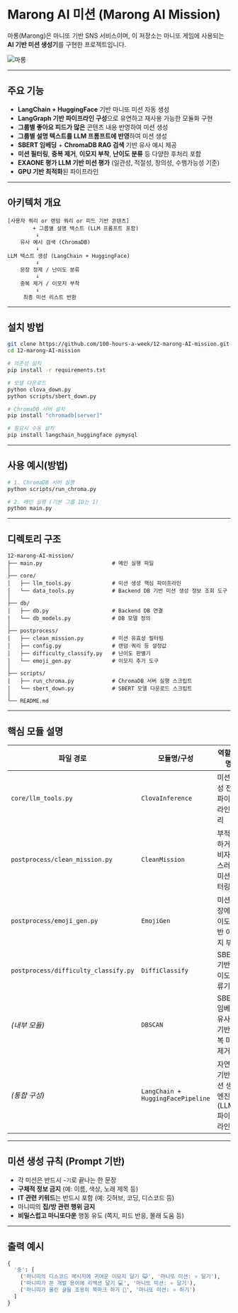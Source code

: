 # Marong AI 미션 (Marong AI Mission)

마롱(Marong)은 마니또 기반 SNS 서비스이며, 이 저장소는 마니또 게임에 사용되는 **AI 기반 미션 생성기**를 구현한 프로젝트입니다.

![마롱](https://github.com/user-attachments/assets/eaf515d0-b8c8-4522-a22a-77e18d729853)

---

## 주요 기능

- **LangChain + HuggingFace** 기반 마니또 미션 자동 생성
- **LangGraph 기반 파이프라인 구성**으로 유연하고 재사용 가능한 모듈화 구현
- **그룹별 좋아요 피드가 많은** 콘텐츠 내용 반영하여 미션 생성
- **그룹별 설명 텍스트를 LLM 프롬프트에 반영**하여 미션 생성
- **SBERT 임베딩** + **ChromaDB RAG 검색** 기반 유사 예시 제공
- **미션 필터링**, **중복 제거**, **이모지 부착**, **난이도 분류** 등 다양한 후처리 포함
- **EXAONE 평가 LLM 기반 미션 평가** (일관성, 적절성, 창의성, 수행가능성 기준)
- **GPU 기반 최적화**된 파이프라인

---

## 아키텍처 개요

```
[사용자 쿼리 or 랜덤 쿼리 or 피드 기반 콘텐츠]
        + 그룹별 설명 텍스트 (LLM 프롬프트 포함)
         ↓
    유사 예시 검색 (ChromaDB)
         ↓
LLM 텍스트 생성 (LangChain + HuggingFace)
         ↓
    문장 정제 / 난이도 분류
         ↓
    중복 제거 / 이모지 부착
         ↓
     최종 미션 리스트 반환
```

---

## 설치 방법

```bash
git clone https://github.com/100-hours-a-week/12-marong-AI-mission.git
cd 12-marong-AI-mission

# 의존성 설치
pip install -r requirements.txt

# 모델 다운로드
python clova_down.py
python scripts/sbert_down.py

# ChromaDB 서버 설치
pip install "chromadb[server]"

# 필요시 수동 설치
pip install langchain_huggingface pymysql
```

---

## 사용 예시(방법)

```bash
# 1. ChromaDB 서버 실행
python scripts/run_chroma.py

# 2. 메인 실행 (기본 그룹 ID는 1)
python main.py
```

---

## 디렉토리 구조

```
12-marong-AI-mission/
├── main.py                      # 메인 실행 파일
│
├── core/
│   ├── llm_tools.py             # 미션 생성 핵심 파이프라인
│   └── data_tools.py            # Backend DB 기반 미션 생성 정보 조회 도구
│
├── db/
│   ├── db.py                    # Backend DB 연결
│   └── db_models.py             # DB 모델 정의
│
├── postprocess/
│   ├── clean_mission.py         # 미션 유효성 필터링
│   ├── config.py                # 랜덤 쿼리 등 설정값
│   ├── difficulty_classify.py   # 난이도 판별기
│   └── emoji_gen.py             # 이모지 추가 도구
│
├── scripts/
│   ├── run_chroma.py            # ChromaDB 서버 실행 스크립트
│   └── sbert_down.py            # SBERT 모델 다운로드 스크립트
│
└── README.md
```

---

## 핵심 모듈 설명

| 파일 경로                            | 모듈명/구성                       | 역할 설명                                   |
| ------------------------------------ | --------------------------------- | ------------------------------------------- |
| `core/llm_tools.py`                  | `ClovaInference`                  | 미션 생성 전체 파이프라인 관리              |
| `postprocess/clean_mission.py`       | `CleanMission`                    | 부적절하거나 비자연스러운 미션 필터링       |
| `postprocess/emoji_gen.py`           | `EmojiGen`                        | 미션 문장에 난이도 기반 이모지 부착         |
| `postprocess/difficulty_classify.py` | `DiffiClassify`                   | SBERT 기반 난이도 분류기                    |
| _(내부 모듈)_                        | `DBSCAN`                          | SBERT 임베딩 유사도 기반 중복 미션 제거     |
| _(통합 구성)_                        | `LangChain + HuggingFacePipeline` | 자연어 기반 미션 생성 엔진 (LLM 파이프라인) |

---

## 미션 생성 규칙 (Prompt 기반)

- 각 미션은 반드시 `~기`로 끝나는 한 문장
- **구체적 정보 금지** (예: 이름, 색상, 노래 제목 등)
- **IT 관련 키워드**는 반드시 포함 (예: 깃허브, 코딩, 디스코드 등)
- 마니띠의 **집/방 관련 행위 금지**
- **비밀스럽고 마니또다운** 행동 유도 (쪽지, 피드 반응, 몰래 도움 등)

---

## 출력 예시

```python
{
  '중': [
    ('마니띠의 디스코드 메시지에 귀여운 이모지 달기 😺', '마니또 미션: ⭐️ 달기'),
    ('마니띠가 쓴 개발 용어에 리액션 달기 💻', '마니또 미션: ⭐️ 달기'),
    ('마니띠가 올린 글을 조용히 북마크 하기 📌', '마니또 미션: ⭐️ 하기')
  ]
}
```
